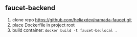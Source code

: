 ## faucet-backend

1. clone repo https://github.com/heliaxdev/namada-faucet.git
2. place Dockerfile in project root
3. build container: `docker build -t faucet-be:local .`